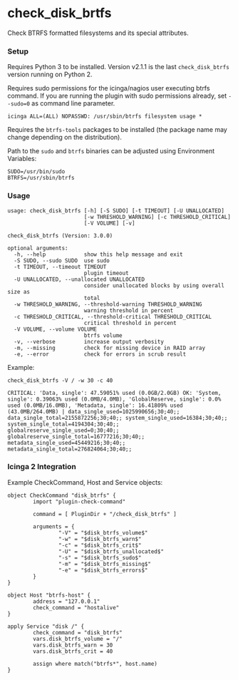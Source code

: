 check_disk_brtfs
================

Check BTRFS formatted filesystems and its special attributes.

### Setup

Requires Python 3 to be installed. Version v2.1.1 is the last `check_disk_btrfs` version running on Python 2.

Requires sudo permissions for the icinga/nagios user executing btrfs
command. If you are running the plugin with sudo permissions already,
set `--sudo=0` as command line parameter.

```
icinga ALL=(ALL) NOPASSWD: /usr/sbin/btrfs filesystem usage *
```

Requires the `btrfs-tools` packages to be installed (the package name may change depending on the distribution).

Path to the `sudo` and `btrfs` binaries can be adjusted using Environment Variables:

```
SUDO=/usr/bin/sudo
BTRFS=/usr/sbin/btrfs
```

### Usage

```
usage: check_disk_btrfs [-h] [-S SUDO] [-t TIMEOUT] [-U UNALLOCATED]
                        [-w THRESHOLD_WARNING] [-c THRESHOLD_CRITICAL]
                        [-V VOLUME] [-v]

check_disk_btrfs (Version: 3.0.0)

optional arguments:
  -h, --help            show this help message and exit
  -S SUDO, --sudo SUDO  use sudo
  -t TIMEOUT, --timeout TIMEOUT
                        plugin timeout
  -U UNALLOCATED, --unallocated UNALLOCATED
                        consider unallocated blocks by using overall size as
                        total
  -w THRESHOLD_WARNING, --threshold-warning THRESHOLD_WARNING
                        warning threshold in percent
  -c THRESHOLD_CRITICAL, --threshold-critical THRESHOLD_CRITICAL
                        critical threshold in percent
  -V VOLUME, --volume VOLUME
                        btrfs volume
  -v, --verbose         increase output verbosity
  -m, --missing         check for missing device in RAID array
  -e, --error           check for errors in scrub result
```

Example:

```
check_disk_btrfs -V / -w 30 -c 40

CRITICAL: 'Data, single': 47.59051% used (0.0GB/2.0GB) OK: 'System, single': 0.39063% used (0.0MB/4.0MB), 'GlobalReserve, single': 0.0% used (0.0MB/16.0MB), 'Metadata, single': 16.41809% used (43.0MB/264.0MB) | data_single_used=1025990656;30;40;; data_single_total=2155872256;30;40;; system_single_used=16384;30;40;; system_single_total=4194304;30;40;; globalreserve_single_used=0;30;40;; globalreserve_single_total=16777216;30;40;; metadata_single_used=45449216;30;40;; metadata_single_total=276824064;30;40;;
```

### Icinga 2 Integration

Example CheckCommand, Host and Service objects:

```
object CheckCommand "disk_btrfs" {
        import "plugin-check-command"

        command = [ PluginDir + "/check_disk_btrfs" ]

        arguments = {
                "-V" = "$disk_btrfs_volume$"
                "-w" = "$disk_btrfs_warn$"
                "-c" = "$disk_btrfs_crit$"
                "-U" = "$disk_btrfs_unallocated$"
                "-s" = "$disk_btrfs_sudo$"
                "-m" = "$disk_btrfs_missing$"
                "-e" = "$disk_btrfs_errors$"
        }
}

object Host "btrfs-host" {
        address = "127.0.0.1"
        check_command = "hostalive"
}

apply Service "disk /" {
        check_command = "disk_btrfs"
        vars.disk_btrfs_volume = "/"
        vars.disk_btrfs_warn = 30
        vars.disk_btrfs_crit = 40

        assign where match("btrfs*", host.name)
}
```
